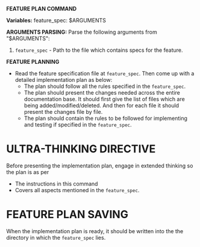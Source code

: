 **FEATURE PLAN COMMAND**

**Variables:**
feature_spec: $ARGUMENTS

**ARGUMENTS PARSING:**
Parse the following arguments from "$ARGUMENTS":
1. `feature_spec` - Path to the file which contains specs for the feature.

**FEATURE PLANNING**
- Read the feature specification file at `feature_spec`. Then come up with a detailed implementation plan as below:  
  - The plan should follow all the rules specified in the `feature_spec`.
  - The plan should present the changes needed across the entire documentation base.  It should first give the list of files which are being added/modified/deleted. And then for each file it should present the changes file by file.
  - The plan should contain the rules to be followed for implementing and testing if specified in the `feature_spec`.


# ULTRA-THINKING DIRECTIVE
Before presenting the implementation plan, engage in extended thinking so the plan is as per 
 - The instructions in this command 
 - Covers all aspects mentioned in the `feature_spec`.

# FEATURE PLAN SAVING
When the implementation plan is ready, it should be written into the the directory in which the `feature_spec` lies.